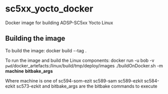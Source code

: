 # sc5xx_yocto_docker
Docker image for building ADSP-SC5xx Yocto Linux

## Building the image
To build the image:
  docker build --tag <tagname> .

To run the image and build the Linux components:
  docker run -u bob -v `pwd`/docker_artefacts:/linux/build/tmp/deploy/images <tagname> ./buildOnDocker.sh -m **machine** **bitbake_args**

  Where machine is one of sc594-som-ezit sc589-sam sc589-ezkit sc584-ezkit sc573-ezkit and bitbake_args are the bitbake commands to execute
